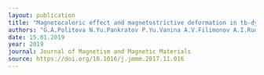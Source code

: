 ```yaml
---
layout: publication
title: "Magnetocaloric effect and magnetostrictive deformation in tb-dy-gd-co-al with laves phase structure"
authors: "G.A.Politova N.Yu.Pankratov P.Yu.Vanina A.V.Filimonov A.I.Rudskoy G.S.Burkhanova A.S.Ilyushinb S.Tereshina"
date: 15.01.2019
year: 2019
journal: Journal of Magnetism and Magnetic Materials
source: https://doi.org/10.1016/j.jmmm.2017.11.016
---
```

